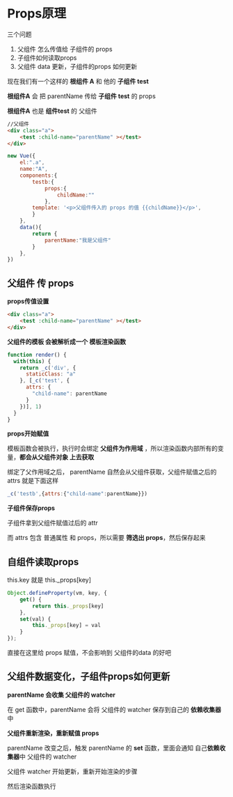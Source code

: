 # Props原理

三个问题

1. 父组件 怎么传值给 子组件的 props
2. 子组件如何读取props
3. 父组件 data 更新，子组件的props 如何更新

现在我们有一个这样的 **根组件 A** 和 他的 **子组件 test**

**根组件A** 会 把 parentName 传给 **子组件 test** 的 props

**根组件A** 也是 **组件test** 的 父组件

```html
//父组件
<div class="a">
    <test :child-name="parentName" ></test>
</div>
```

```js
new Vue({    
    el:".a",        
    name:"A",    
    components:{        
        testb:{            
            props:{                
                childName:""
            },            
        template: '<p>父组件传入的 props 的值 {{childName}}</p>',
        }
    },
    data(){       
        return {            
            parentName:"我是父组件"
        }
    },
})
```

## 父组件 传 props

**props传值设置**

```html
<div class="a">
    <test :child-name="parentName" ></test>
</div>
```

**父组件的模板 会被解析成一个 模板渲染函数**

```js
function render() {
  with(this) {
    return _c('div', {
      staticClass: "a"
    }, [_c('test', {
      attrs: {
        "child-name": parentName
      }
    })], 1)
  }
}
```

**props开始赋值**

模板函数会被执行，执行时会绑定 **父组件为作用域** ，所以渲染函数内部所有的变量，**都会从父组件对象 上去获取**

绑定了父作用域之后， parentName 自然会从父组件获取，父组件赋值之后的 attrs 就是下面这样

```js
_c('testb',{attrs:{"child-name":parentName}})
```

**子组件保存props**

子组件拿到父组件赋值过后的 attr 

而 attrs 包含 普通属性 和 props，所以需要 **筛选出 props**，然后保存起来

## 自组件读取props

this.key 就是 this._props[key]

```js
Object.defineProperty(vm, key, {    
    get() {        
        return this._props[key]
    },    
    set(val) {        
        this._props[key] = val
    }
});
```

直接在这里给 props 赋值，不会影响到 父组件的data 的好吧

## 父组件数据变化，子组件props如何更新

**parentName 会收集 父组件的 watcher**

在 get 函数中，parentName 会将 父组件的 watcher 保存到自己的 **依赖收集器** 中

**父组件重新渲染，重新赋值 props**

parentName 改变之后，触发 parentName 的 **set** 函数，里面会通知 自己**依赖收集器**中 父组件的 watcher

父组件 watcher 开始更新，重新开始渲染的步骤

然后渲染函数执行

